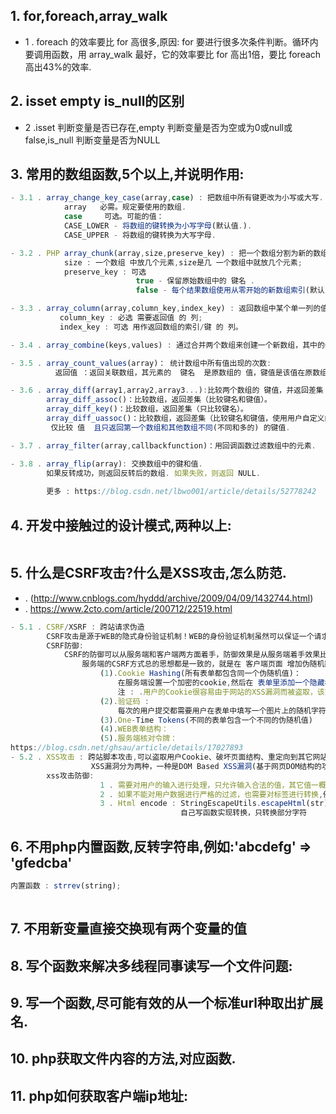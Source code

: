 ## 1. for,foreach,array_walk 
- 1 . foreach 的效率要比 for 高很多,原因: for 要进行很多次条件判断。循环内要调用函数，用 array_walk 最好，它的效率要比 for 高出1倍，要比 foreach 高出43%的效率.
## 2. isset empty is_null的区别
- 2 .isset 判断变量是否已存在,empty 判断变量是否为空或为0或null或false,is_null 判断变量是否为NULL 
## 3.  常用的数组函数,5个以上,并说明作用:
```javascript
- 3.1 . array_change_key_case(array,case) : 把数组中所有键更改为小写或大写. 
            array	必需。规定要使用的数组.
            case     可选。可能的值：
            CASE_LOWER - 将数组的键转换为小写字母(默认值.).
            CASE_UPPER - 将数组的键转换为大写字母.

- 3.2 . PHP array_chunk(array,size,preserve_key) : 把一个数组分割为新的数组块.
            size : 一个数组 中放几个元素,size是几 一个数组中就放几个元素;
            preserve_key : 可选
                            true - 保留原始数组中的 键名 .
                            false - 每个结果数组使用从零开始的新数组索引(默认)。

- 3.3 . array_column(array,column_key,index_key) : 返回数组中某个单一列的值.
           column_key : 必选 需要返回值 的 列;
           index_key : 可选 用作返回数组的索引/键 的 列。

- 3.4 . array_combine(keys,values) : 通过合并两个数组来创建一个新数组，其中的一个数组元素为键名，另一个数组元素为键值：

- 3.5 . array_count_values(array)： 统计数组中所有值出现的次数:
          返回值 ：返回关联数组，其元素的  键名  是原数组的 值，键值是该值在原数组中出现的次数.

- 3.6 . array_diff(array1,array2,array3...):比较两个数组的 键值，并返回差集：
        array_diff_assoc()：比较数组，返回差集（比较键名和键值）。
        array_diff_key()：比较数组，返回差集（只比较键名）。
        array_diff_uassoc()：比较数组，返回差集（比较键名和键值，使用用户自定义的键名比较函数）
         仅比较 值  且只返回第一个数组和其他数组不同(不同和多的) 的键值.

- 3.7 . array_filter(array,callbackfunction)：用回调函数过滤数组中的元素.

- 3.8 . array_flip(array): 交换数组中的键和值.
        如果反转成功，则返回反转后的数组. 如果失败，则返回 NULL.
        
        更多 : https://blog.csdn.net/lbwo001/article/details/52778242
```
## 4. 开发中接触过的设计模式,两种以上:
```javascript

```
## 5. 什么是CSRF攻击?什么是XSS攻击,怎么防范.
- . (http://www.cnblogs.com/hyddd/archive/2009/04/09/1432744.html)
- . https://www.2cto.com/article/200712/22519.html
```javascript
- 5.1 . CSRF/XSRF : 跨站请求伪造
        CSRF攻击是源于WEB的隐式身份验证机制！WEB的身份验证机制虽然可以保证一个请求是来自于某个用户的浏览器，但却无法保证该请求是用户批准发送的！
        CSRF防御:
            CSRF的防御可以从服务端和客户端两方面着手，防御效果是从服务端着手效果比较好:
                服务端的CSRF方式总的思想都是一致的，就是在 客户端页面 增加伪随机数:
                    (1).Cookie Hashing(所有表单都包含同一个伪随机值)：
                        在服务端设置一个加密的cookie,然后在 表单里添加一个隐藏框(hidden),值为Hash值(md5加密后的cookie)，以认证这确实是用户发送的请求. 用户发送请求后,与服务器端的hash值进行比较.(md5是目前应用最广泛的Hash算法)
                        注 : .用户的Cookie很容易由于网站的XSS漏洞而被盗取，该方法不是最好的.
                    (2).验证码 : 
                        每次的用户提交都需要用户在表单中填写一个图片上的随机字符串，这个方案可以完全解决CSRF
                    (3).One-Time Tokens(不同的表单包含一个不同的伪随机值)
                    (4).WEB表单结构：
                    (5).服务端核对令牌：
https://blog.csdn.net/ghsau/article/details/17027893
- 5.2 . XSS攻击 : 跨站脚本攻击,可以盗取用户Cookie、破坏页面结构、重定向到其它网站等,理论上，所有可输入的地方没有对输入数据进行处理的话，都会存在XSS漏洞，
                  XSS漏洞分为两种，一种是DOM Based XSS漏洞(基于网页DOM结构的攻击，该攻击只能让少数人中招,属于非持久型)，另一种是Stored XSS漏洞(存储式XSS漏洞，攻击代码已经存储到服务器上或者数据库中，受害者是很多人,属于持久型).
        xss攻击防御:
                    1 . 需要对用户的输入进行处理，只允许输入合法的值，其它值一概过滤掉
                    2 . 如果不能对用户数据进行严格的过滤，也需要对标签进行转换,例如:< - &lt & - &amp 等.
                    3 . Html encode : StringEscapeUtils.escapeHtml(str);// 汉字会转换成对应的ASCII码，空格不转换
                                      自己写函数实现转换，只转换部分字符

```
## 6. 不用php内置函数,反转字符串,例如:'abcdefg' => 'gfedcba'

```javascript
内置函数 : strrev(string);
 

```
## 7. 不用新变量直接交换现有两个变量的值
## 8. 写个函数来解决多线程同事读写一个文件问题:
## 9. 写一个函数,尽可能有效的从一个标准url种取出扩展名.
## 10. php获取文件内容的方法,对应函数.
## 11. php如何获取客户端ip地址:

